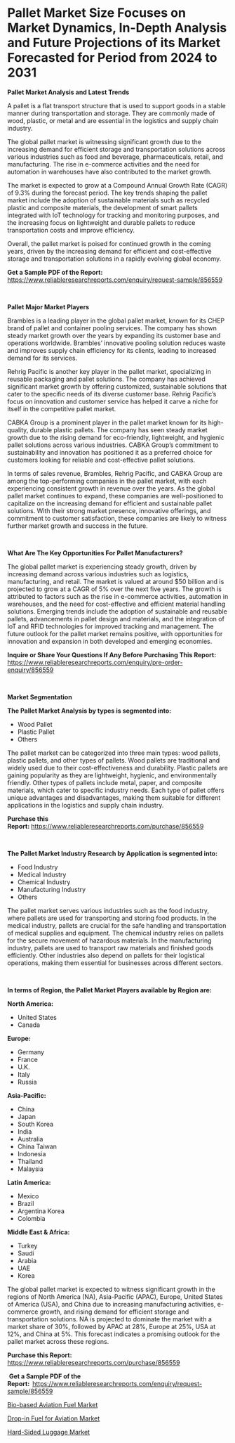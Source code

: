 <p><h1>Pallet Market Size Focuses on Market Dynamics, In-Depth Analysis and Future Projections of its Market Forecasted for Period from 2024 to 2031</h1></p><p><strong>Pallet Market Analysis and Latest Trends</strong></p>
<p><p>A pallet is a flat transport structure that is used to support goods in a stable manner during transportation and storage. They are commonly made of wood, plastic, or metal and are essential in the logistics and supply chain industry.</p><p>The global pallet market is witnessing significant growth due to the increasing demand for efficient storage and transportation solutions across various industries such as food and beverage, pharmaceuticals, retail, and manufacturing. The rise in e-commerce activities and the need for automation in warehouses have also contributed to the market growth.</p><p>The market is expected to grow at a Compound Annual Growth Rate (CAGR) of 9.3% during the forecast period. The key trends shaping the pallet market include the adoption of sustainable materials such as recycled plastic and composite materials, the development of smart pallets integrated with IoT technology for tracking and monitoring purposes, and the increasing focus on lightweight and durable pallets to reduce transportation costs and improve efficiency.</p><p>Overall, the pallet market is poised for continued growth in the coming years, driven by the increasing demand for efficient and cost-effective storage and transportation solutions in a rapidly evolving global economy.</p></p>
<p><strong>Get a Sample PDF of the Report:&nbsp;</strong> <a href="https://www.reliableresearchreports.com/enquiry/request-sample/856559">https://www.reliableresearchreports.com/enquiry/request-sample/856559</a></p>
<p>&nbsp;</p>
<p><strong>Pallet Major Market Players</strong></p>
<p><p>Brambles is a leading player in the global pallet market, known for its CHEP brand of pallet and container pooling services. The company has shown steady market growth over the years by expanding its customer base and operations worldwide. Brambles’ innovative pooling solution reduces waste and improves supply chain efficiency for its clients, leading to increased demand for its services.</p><p>Rehrig Pacific is another key player in the pallet market, specializing in reusable packaging and pallet solutions. The company has achieved significant market growth by offering customized, sustainable solutions that cater to the specific needs of its diverse customer base. Rehrig Pacific’s focus on innovation and customer service has helped it carve a niche for itself in the competitive pallet market.</p><p>CABKA Group is a prominent player in the pallet market known for its high-quality, durable plastic pallets. The company has seen steady market growth due to the rising demand for eco-friendly, lightweight, and hygienic pallet solutions across various industries. CABKA Group’s commitment to sustainability and innovation has positioned it as a preferred choice for customers looking for reliable and cost-effective pallet solutions.</p><p>In terms of sales revenue, Brambles, Rehrig Pacific, and CABKA Group are among the top-performing companies in the pallet market, with each experiencing consistent growth in revenue over the years. As the global pallet market continues to expand, these companies are well-positioned to capitalize on the increasing demand for efficient and sustainable pallet solutions. With their strong market presence, innovative offerings, and commitment to customer satisfaction, these companies are likely to witness further market growth and success in the future.</p></p>
<p>&nbsp;</p>
<p><strong>What Are The Key Opportunities For Pallet Manufacturers?</strong></p>
<p><p>The global pallet market is experiencing steady growth, driven by increasing demand across various industries such as logistics, manufacturing, and retail. The market is valued at around $50 billion and is projected to grow at a CAGR of 5% over the next five years. The growth is attributed to factors such as the rise in e-commerce activities, automation in warehouses, and the need for cost-effective and efficient material handling solutions. Emerging trends include the adoption of sustainable and reusable pallets, advancements in pallet design and materials, and the integration of IoT and RFID technologies for improved tracking and management. The future outlook for the pallet market remains positive, with opportunities for innovation and expansion in both developed and emerging economies.</p></p>
<p><strong>Inquire or Share Your Questions If Any Before Purchasing This Report:</strong> <a href="https://www.reliableresearchreports.com/enquiry/pre-order-enquiry/856559">https://www.reliableresearchreports.com/enquiry/pre-order-enquiry/856559</a></p>
<p>&nbsp;</p>
<p><strong>Market Segmentation</strong></p>
<p><strong>The Pallet Market Analysis by types is segmented into:</strong></p>
<p><ul><li>Wood Pallet</li><li>Plastic Pallet</li><li>Others</li></ul></p>
<p><p>The pallet market can be categorized into three main types: wood pallets, plastic pallets, and other types of pallets. Wood pallets are traditional and widely used due to their cost-effectiveness and durability. Plastic pallets are gaining popularity as they are lightweight, hygienic, and environmentally friendly. Other types of pallets include metal, paper, and composite materials, which cater to specific industry needs. Each type of pallet offers unique advantages and disadvantages, making them suitable for different applications in the logistics and supply chain industry.</p></p>
<p><strong>Purchase this Report:&nbsp;</strong><a href="https://www.reliableresearchreports.com/purchase/856559">https://www.reliableresearchreports.com/purchase/856559</a></p>
<p>&nbsp;</p>
<p><strong>The Pallet Market Industry Research by Application is segmented into:</strong></p>
<p><ul><li>Food Industry</li><li>Medical Industry</li><li>Chemical Industry</li><li>Manufacturing Industry</li><li>Others</li></ul></p>
<p><p>The pallet market serves various industries such as the food industry, where pallets are used for transporting and storing food products. In the medical industry, pallets are crucial for the safe handling and transportation of medical supplies and equipment. The chemical industry relies on pallets for the secure movement of hazardous materials. In the manufacturing industry, pallets are used to transport raw materials and finished goods efficiently. Other industries also depend on pallets for their logistical operations, making them essential for businesses across different sectors.</p></p>
<p>&nbsp;</p>
<p><strong>In terms of Region, the Pallet Market Players available by Region are:</strong></p>
<p>
    <p> <strong> North America: </strong>
        <ul>
            <li>United States</li>
            <li>Canada</li>
        </ul>
        </p> 
    <p> <strong> Europe: </strong>
        <ul>
            <li>Germany</li>
            <li>France</li>
            <li>U.K.</li>
            <li>Italy</li>
            <li>Russia</li>
        </ul>
        </p> 
    <p> <strong> Asia-Pacific: </strong>
        <ul>
            <li>China</li>
            <li>Japan</li>
            <li>South Korea</li>
            <li>India</li>
            <li>Australia</li>
            <li>China Taiwan</li>
            <li>Indonesia</li>
            <li>Thailand</li>
            <li>Malaysia</li>
        </ul>
        </p> 
    <p> <strong> Latin America: </strong>
        <ul>
            <li>Mexico</li>
            <li>Brazil</li>
            <li>Argentina Korea</li>
            <li>Colombia</li>
        </ul>
        </p> 
    <p> <strong> Middle East & Africa: </strong>
        <ul>
            <li>Turkey</li>
            <li>Saudi</li>
            <li>Arabia</li>
            <li>UAE</li>
            <li>Korea</li>
        </ul>
    </p>
    </p>
<p><p>The global pallet market is expected to witness significant growth in the regions of North America (NA), Asia-Pacific (APAC), Europe, United States of America (USA), and China due to increasing manufacturing activities, e-commerce growth, and rising demand for efficient storage and transportation solutions. NA is projected to dominate the market with a market share of 30%, followed by APAC at 28%, Europe at 25%, USA at 12%, and China at 5%. This forecast indicates a promising outlook for the pallet market across these regions.</p></p>
<p><strong>Purchase this Report: </strong><a href="https://www.reliableresearchreports.com/purchase/856559">https://www.reliableresearchreports.com/purchase/856559</a></p>
<p>&nbsp;<strong>Get a Sample PDF of the Report:&nbsp;&nbsp;</strong><a href="https://www.reliableresearchreports.com/enquiry/request-sample/856559">https://www.reliableresearchreports.com/enquiry/request-sample/856559</a></p>
<p><strong></strong></p>
<p><p><a href="https://view.publitas.com/reportprime-1/bio-based-aviation-fuel-market-size-share-trends-analysis-report-by-application-regional-outlook-competitive-strategies-and-segment-forecasts-2023-2030/">Bio-based Aviation Fuel Market</a></p><p><a href="https://view.publitas.com/reportprime-1/drop-in-fuel-for-aviation-market-offers-provide-insightful-data-for-the-time-period-from-2023-to-2030-and-also-provide-analysis-based-on-application-type-and-region/">Drop-in Fuel for Aviation Market</a></p><p><a href="https://view.publitas.com/reportprime-1/hard-sided-luggage-market-research-report-the-key-to-successful-business-strategy-forecasted-for-period-from-2023-2030/">Hard-Sided Luggage Market</a></p></p>